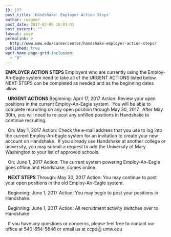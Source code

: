 ```yaml
---
ID: 197
post_title: 'Handshake: Employer Action Steps'
author: rwagner
post_date: 2017-02-09 10:03:01
post_excerpt: ""
layout: page
permalink: >
  http://www.umw.edu/careercenter/handshake-employer-action-steps/
published: true
wpcf-home-page-grid-inclusion:
  - "0"
---
```

<strong>EMPLOYER ACTION STEPS</strong>
Employers who are currently using the Employ-An-Eagle system need to take all of the URGENT ACTIONS listed below. NEXT STEPS can be completed as needed and as the beginning dates allow.

&nbsp;
<strong>URGENT ACTIONS</strong>
Beginning: April 17, 2017
Action: Review your open positions in the current Employ-An-Eagle system.  You will be able to complete recruiting on any open position through May 30, 2017.  After May 30th, you will need to re-post any unfilled positions in Handshake to continue recruiting.

&nbsp;
On: May 1, 2017
Action: Check the e-mail address that you use to log into the current Employ-An-Eagle system for an invitation to create your new account on Handshake.  If you already use Handshake at another college or university, you may submit a request to add the University of Mary Washington to your list of approved schools.

&nbsp;
On: June 1, 2017
Action: The current system powering Employ-An-Eagle  goes offline and Handshake, comes online.

&nbsp;
<strong>NEXT STEPS</strong>
Through: May 30, 2017
Action: You may continue to post your open positions in the old Employ-An-Eagle system.

&nbsp;
Beginning: June 1, 2017
Action: You may begin to post your positions in Handshake.

&nbsp;
Beginning: June 1, 2017
Action: All recruitment activity switches over to Handshake

&nbsp;
If you have any questions or concerns, please feel free to contact our office at 540-654-5646 or email us at ccpd@ umw.edu